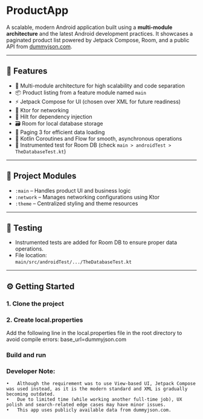 # ProductApp

A scalable, modern Android application built using a **multi-module architecture** and the latest Android development practices. It showcases a paginated product list powered by Jetpack Compose, Room, and a public API from [dummyjson.com](https://dummyjson.com).

---

## 🚀 Features

- 🧩 Multi-module architecture for high scalability and code separation
- 📦 Product listing from a feature module named `main`
- ⚡️ Jetpack Compose for UI (chosen over XML for future readiness)
- 🔌 Ktor for networking
- 💉 Hilt for dependency injection
- 🗃 Room for local database storage
- 🔄 Paging 3 for efficient data loading
- 🔁 Kotlin Coroutines and Flow for smooth, asynchronous operations
- 🧪 Instrumented test for Room DB (check `main > androidTest > TheDatabaseTest.kt`)

---

## 📂 Project Modules

- `:main` – Handles product UI and business logic
- `:network` – Manages networking configurations using Ktor
- `:theme` – Centralized styling and theme resources

---

## 🧪 Testing

- Instrumented tests are added for Room DB to ensure proper data operations.
- File location:  
  `main/src/androidTest/.../TheDatabaseTest.kt`

---

## ⚙️ Getting Started

### 1. Clone the project
### 2. Create local.properties
Add the following line in the local.properties file in the root directory to avoid compile errors:
base_url=dummyjson.com

### Build and run

### Developer Note:
	•	Although the requirement was to use View-based UI, Jetpack Compose was used instead, as it is the modern standard and XML is gradually becoming outdated.
	•	Due to limited time (while working another full-time job), UX polish and search-related edge cases may have minor issues.
	•	This app uses publicly available data from dummyjson.com.